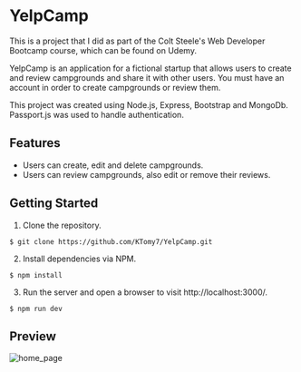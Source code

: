 # YelpCamp
This is a project that I did as part of the Colt Steele's Web Developer Bootcamp course, which can be found on Udemy.

YelpCamp is an application for a fictional startup that allows users to create and review campgrounds and share it with other users. You must have an account in order to create campgrounds or review them.

This project was created using Node.js, Express, Bootstrap and MongoDb. Passport.js was used to handle authentication.

## Features
- Users can create, edit and delete campgrounds.
- Users can review campgrounds, also edit or remove their reviews.

## Getting Started
1. Clone the repository.
```
$ git clone https://github.com/KTomy7/YelpCamp.git
```
2. Install dependencies via NPM.
```
$ npm install
```
3. Run the server and open a browser to visit http://localhost:3000/.
```
$ npm run dev
```

## Preview
![home_page](https://user-images.githubusercontent.com/101259596/185745814-7de4ecf1-df0e-4ae3-a16d-54a2b4e1af92.png)

